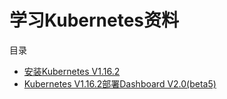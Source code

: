 # 学习Kubernetes资料

目录

* [安装Kubernetes V1.16.2](Install.md)
* [Kubernetes V1.16.2部署Dashboard V2.0(beta5)](Kubernetes-Dashboard.md)
